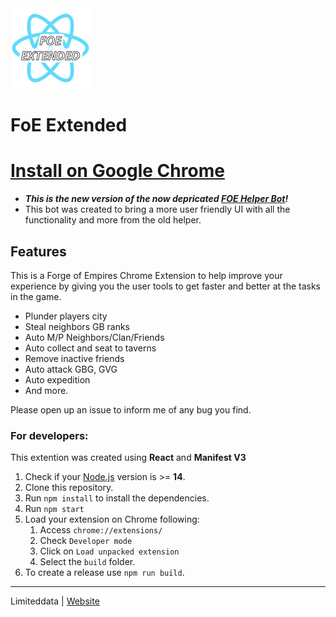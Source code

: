 <img src="src/assets/img/icon-128.png" width="128"/>

# FoE Extended

# [Install on Google Chrome](https://chrome.google.com/webstore/detail/foe-extended/gcddiojppfdmckoeobpbbbndpinhbjnc)

- **_This is the new version of the now depricated [FOE Helper Bot](https://github.com/limiteddata/FOE-Helper-Bot)!_**
- This bot was created to bring a more user friendly UI with all the functionality and more from the old helper.

## Features

This is a Forge of Empires Chrome Extension to help improve your experience by giving you the user tools to get faster and better at the tasks in the game.

- Plunder players city
- Steal neighbors GB ranks
- Auto M/P Neighbors/Clan/Friends
- Auto collect and seat to taverns 
- Remove inactive friends
- Auto attack GBG, GVG
- Auto expedition
- And more.

Please open up an issue to inform me of any bug you find.

### For developers:

This extention was created using **React** and **Manifest V3**

1. Check if your [Node.js](https://nodejs.org/) version is >= **14**.
2. Clone this repository.
3. Run `npm install` to install the dependencies.
4. Run `npm start`
5. Load your extension on Chrome following:
   1. Access `chrome://extensions/`
   2. Check `Developer mode`
   3. Click on `Load unpacked extension`
   4. Select the `build` folder.
6. To create a release use `npm run build`.

---

Limiteddata | [Website](https://github.com/limiteddata)

